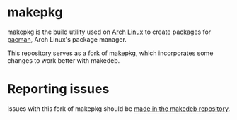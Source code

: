 # makepkg
makepkg is the build utility used on [Arch Linux](https://archlinux.org/) to create packages for [pacman](https://wiki.archlinux.org/title/Pacman), Arch Linux's package manager.

This repository serves as a fork of makepkg, which incorporates some changes to work better with makedeb.

# Reporting issues
Issues with this fork of makepkg should be [made in the makedeb repository](https://github.com/makedeb/makedeb/issues/new?assignees=&labels=makepkg&template=makepkg.md&title=).
